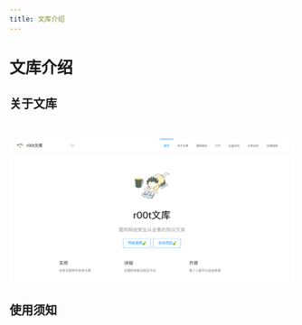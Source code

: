 ```yaml
---
title: 文库介绍
---
```


# 文库介绍

## 关于文库
<a-alert type="success" message="r00t文库是一个面对网络安全从业者的知识库，涉及漏洞研究，代码审计，CTF夺旗，红蓝对抗等多个安全方向，用于解决安全信息不聚合，安全资料不易找的难题。帮助网络安全从业者共同构建安全的互联网，快速验证并及时修复相关漏洞，为甲方等提出安全建设意见。" description="" showIcon>
</a-alert>
<br/>

![image-20220311191559122](../.vuepress/public/img/img-20220316-150535.png)

## 使用须知

<template>
  <a-steps :current="1" status="error">
    <a-step title="获取授权" description="不允许未授权使用" />
    <a-step title="遵循使用须知" description="不遵循即刻退出" />
    <a-step title="使用文库" description="探索知识库" />
  </a-steps>
</template>
<br/>
<a-alert type="error" message="警告" description="由于传播、利用此文所提供的信息而造成的任何直接或者间接的后果及损失，均由使用者本人负责，文章作者不为此承担任何责任。文库内容中部分攻防技巧等只允许在目标授权的情况下进行使用，大部分文章来自各大安全社区，个人博客，如有侵权请立即联系公众号进行删除。若不同意以上警告信息请立即退出使用" showIcon>
</a-alert>
<br/>


